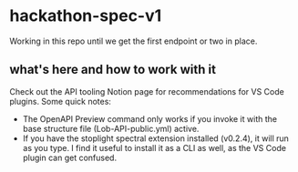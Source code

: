 # hackathon-spec-v1

Working in this repo until we get the first endpoint or two in place.

## what's here and how to work with it

Check out the API tooling Notion page for recommendations for VS Code plugins. Some quick notes:

* The OpenAPI Preview command only works if you invoke it with the base structure file (Lob-API-public.yml) active.
* If you have the stoplight spectral extension installed (v0.2.4), it will run as you type. I find it useful to install it as a CLI as well, as the VS Code plugin can get confused.